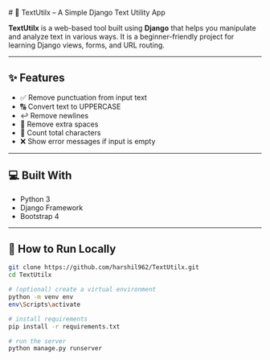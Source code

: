 
 # 📝 TextUtilx – A Simple Django Text Utility App

**TextUtilx** is a web-based tool built using **Django** that helps you manipulate and analyze text in various ways. It is a beginner-friendly project for learning Django views, forms, and URL routing.

---

## ✨ Features

- ✅ Remove punctuation from input text  
- 🔠 Convert text to UPPERCASE  
- ↩️ Remove newlines  
- 🚫 Remove extra spaces  
- 🔢 Count total characters  
- ❌ Show error messages if input is empty

---

## 💻 Built With

- Python 3
- Django Framework
- Bootstrap 4

---

## 🚀 How to Run Locally

```bash
git clone https://github.com/harshil962/TextUtilx.git
cd TextUtilx

# (optional) create a virtual environment
python -m venv env
env\Scripts\activate

# install requirements
pip install -r requirements.txt

# run the server
python manage.py runserver

 
